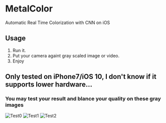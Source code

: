 # MetalColor
Automatic Real Time Colorization with CNN on iOS
## Usage
1. Run it.
2. Put your camera againt gray scaled image or video.
3. Enjoy
## Only tested on iPhone7/iOS 10, I don't know if it supports lower hardware...

### You may test your result and blance your quality on these gray images
![Test0](https://github.com/lingoer/MetalColor/raw/master/test1.jpg)
![Test1](https://github.com/lingoer/MetalColor/raw/master/test2.jpg)
![Test2](https://github.com/lingoer/MetalColor/raw/master/test3.jpg)

